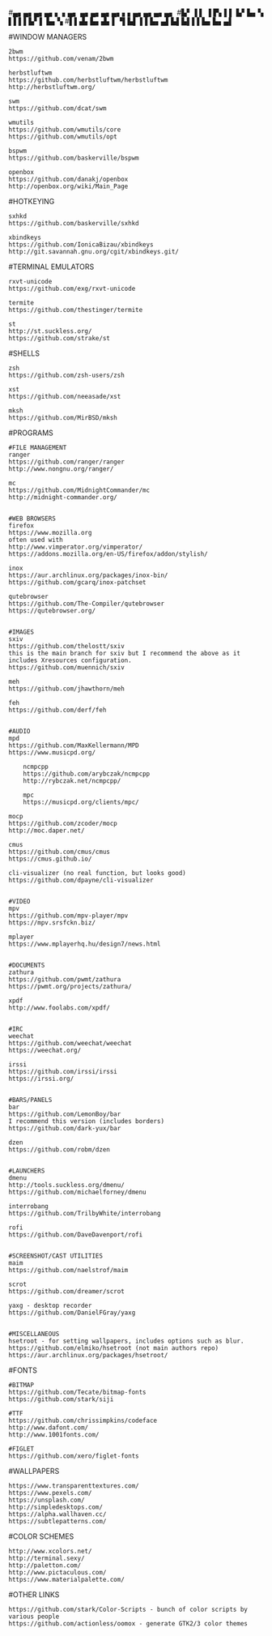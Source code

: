 #▄▖▄▖▄▖▄▖▖ ▖▄▖  ▄▖▄▖▄▖▄▖▖▖▄▖▄▖▄▖▄▖
#▙▘▐ ▌ ▐ ▛▖▌▌   ▙▘▙▖▚ ▌▌▌▌▙▘▌ ▙▖▚ 
#▌▌▟▖▙▖▟▖▌▝▌▙▌  ▌▌▙▖▄▌▙▌▙▌▌▌▙▖▙▖▄▌
                                 
#WINDOW MANAGERS

	2bwm
	https://github.com/venam/2bwm

	herbstluftwm
	https://github.com/herbstluftwm/herbstluftwm
	http://herbstluftwm.org/

	swm
	https://github.com/dcat/swm

	wmutils
	https://github.com/wmutils/core
	https://github.com/wmutils/opt

	bspwm
	https://github.com/baskerville/bspwm

	openbox
	https://github.com/danakj/openbox
	http://openbox.org/wiki/Main_Page

#HOTKEYING

	sxhkd
	https://github.com/baskerville/sxhkd

	xbindkeys
	https://github.com/IonicaBizau/xbindkeys
	http://git.savannah.gnu.org/cgit/xbindkeys.git/

#TERMINAL EMULATORS

	rxvt-unicode
	https://github.com/exg/rxvt-unicode

	termite
	https://github.com/thestinger/termite

	st
	http://st.suckless.org/
	https://github.com/strake/st

#SHELLS

	zsh
	https://github.com/zsh-users/zsh

	xst
	https://github.com/neeasade/xst

	mksh
	https://github.com/MirBSD/mksh

#PROGRAMS

	#FILE MANAGEMENT
	ranger
	https://github.com/ranger/ranger
	http://www.nongnu.org/ranger/

	mc
	https://github.com/MidnightCommander/mc
	http://midnight-commander.org/


	#WEB BROWSERS
	firefox
	https://www.mozilla.org
	often used with
	http://www.vimperator.org/vimperator/
	https://addons.mozilla.org/en-US/firefox/addon/stylish/

	inox
	https://aur.archlinux.org/packages/inox-bin/
	https://github.com/gcarq/inox-patchset

	qutebrowser
	https://github.com/The-Compiler/qutebrowser
	https://qutebrowser.org/


	#IMAGES
	sxiv
	https://github.com/thelostt/sxiv
	this is the main branch for sxiv but I recommend the above as it includes Xresources configuration.
	https://github.com/muennich/sxiv

	meh
	https://github.com/jhawthorn/meh

	feh
	https://github.com/derf/feh


	#AUDIO
	mpd
	https://github.com/MaxKellermann/MPD
	https://www.musicpd.org/

		ncmpcpp
		https://github.com/arybczak/ncmpcpp
		http://rybczak.net/ncmpcpp/		

		mpc
		https://musicpd.org/clients/mpc/

	mocp
	https://github.com/zcoder/mocp
	http://moc.daper.net/

	cmus
	https://github.com/cmus/cmus
	https://cmus.github.io/

	cli-visualizer (no real function, but looks good)
	https://github.com/dpayne/cli-visualizer


	#VIDEO
	mpv
	https://github.com/mpv-player/mpv
	https://mpv.srsfckn.biz/
	
	mplayer
	https://www.mplayerhq.hu/design7/news.html


	#DOCUMENTS
	zathura
	https://github.com/pwmt/zathura
	https://pwmt.org/projects/zathura/

	xpdf
	http://www.foolabs.com/xpdf/


	#IRC
	weechat
	https://github.com/weechat/weechat
	https://weechat.org/

	irssi
	https://github.com/irssi/irssi
	https://irssi.org/

	
	#BARS/PANELS
	bar
	https://github.com/LemonBoy/bar
	I recommend this version (includes borders)
	https://github.com/dark-yux/bar

	dzen
	https://github.com/robm/dzen

	
 	#LAUNCHERS
	dmenu
	http://tools.suckless.org/dmenu/
	https://github.com/michaelforney/dmenu

	interrobang
	https://github.com/TrilbyWhite/interrobang

	rofi
	https://github.com/DaveDavenport/rofi


	#SCREENSHOT/CAST UTILITIES
	maim
	https://github.com/naelstrof/maim

	scrot
	https://github.com/dreamer/scrot

	yaxg - desktop recorder
	https://github.com/DanielFGray/yaxg


	#MISCELLANEOUS
	hsetroot - for setting wallpapers, includes options such as blur.
	https://github.com/elmiko/hsetroot (not main authors repo)
	https://aur.archlinux.org/packages/hsetroot/
	
#FONTS

	#BITMAP
	https://github.com/Tecate/bitmap-fonts
	https://github.com/stark/siji

	#TTF
	https://github.com/chrissimpkins/codeface
	http://www.dafont.com/
	http://www.1001fonts.com/

	#FIGLET
	https://github.com/xero/figlet-fonts
	
#WALLPAPERS

	https://www.transparenttextures.com/
	https://www.pexels.com/
	https://unsplash.com/
	http://simpledesktops.com/
	https://alpha.wallhaven.cc/
	https://subtlepatterns.com/

#COLOR SCHEMES

	http://www.xcolors.net/
	http://terminal.sexy/
	http://paletton.com/
	http://www.pictaculous.com/
	https://www.materialpalette.com/

#OTHER LINKS

	https://github.com/stark/Color-Scripts - bunch of color scripts by various people
	https://github.com/actionless/oomox - generate GTK2/3 color themes

